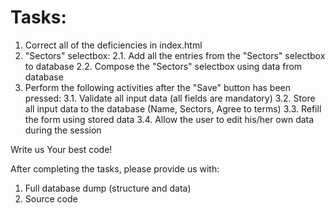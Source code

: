 # Tasks:
1. Correct all of the deficiencies in index.html
2. "Sectors" selectbox:
   2.1. Add all the entries from the "Sectors" selectbox to database
   2.2. Compose the "Sectors" selectbox using data from database
3. Perform the following activities after the "Save" button has been pressed:
   3.1. Validate all input data (all fields are mandatory)
   3.2. Store all input data to the database (Name, Sectors, Agree to terms)
   3.3. Refill the form using stored data
   3.4. Allow the user to edit his/her own data during the session

Write us Your best code!

After completing the tasks, please provide us with:
1. Full database dump (structure and data)
2. Source code
